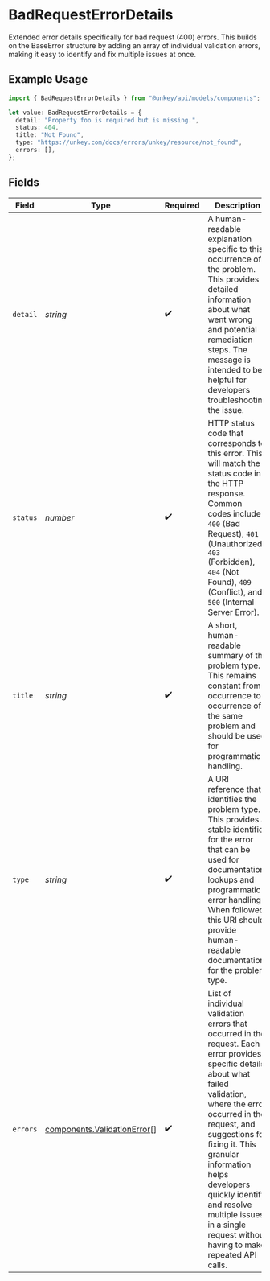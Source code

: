 # BadRequestErrorDetails

Extended error details specifically for bad request (400) errors. This builds on the BaseError structure by adding an array of individual validation errors, making it easy to identify and fix multiple issues at once.

## Example Usage

```typescript
import { BadRequestErrorDetails } from "@unkey/api/models/components";

let value: BadRequestErrorDetails = {
  detail: "Property foo is required but is missing.",
  status: 404,
  title: "Not Found",
  type: "https://unkey.com/docs/errors/unkey/resource/not_found",
  errors: [],
};
```

## Fields

| Field                                                                                                                                                                                                                                                                                                                                                                | Type                                                                                                                                                                                                                                                                                                                                                                 | Required                                                                                                                                                                                                                                                                                                                                                             | Description                                                                                                                                                                                                                                                                                                                                                          | Example                                                                                                                                                                                                                                                                                                                                                              |
| -------------------------------------------------------------------------------------------------------------------------------------------------------------------------------------------------------------------------------------------------------------------------------------------------------------------------------------------------------------------- | -------------------------------------------------------------------------------------------------------------------------------------------------------------------------------------------------------------------------------------------------------------------------------------------------------------------------------------------------------------------- | -------------------------------------------------------------------------------------------------------------------------------------------------------------------------------------------------------------------------------------------------------------------------------------------------------------------------------------------------------------------- | -------------------------------------------------------------------------------------------------------------------------------------------------------------------------------------------------------------------------------------------------------------------------------------------------------------------------------------------------------------------- | -------------------------------------------------------------------------------------------------------------------------------------------------------------------------------------------------------------------------------------------------------------------------------------------------------------------------------------------------------------------- |
| `detail`                                                                                                                                                                                                                                                                                                                                                             | *string*                                                                                                                                                                                                                                                                                                                                                             | :heavy_check_mark:                                                                                                                                                                                                                                                                                                                                                   | A human-readable explanation specific to this occurrence of the problem. This provides detailed information about what went wrong and potential remediation steps. The message is intended to be helpful for developers troubleshooting the issue.                                                                                                                   | Property foo is required but is missing.                                                                                                                                                                                                                                                                                                                             |
| `status`                                                                                                                                                                                                                                                                                                                                                             | *number*                                                                                                                                                                                                                                                                                                                                                             | :heavy_check_mark:                                                                                                                                                                                                                                                                                                                                                   | HTTP status code that corresponds to this error. This will match the status code in the HTTP response. Common codes include `400` (Bad Request), `401` (Unauthorized), `403` (Forbidden), `404` (Not Found), `409` (Conflict), and `500` (Internal Server Error).                                                                                                    | 404                                                                                                                                                                                                                                                                                                                                                                  |
| `title`                                                                                                                                                                                                                                                                                                                                                              | *string*                                                                                                                                                                                                                                                                                                                                                             | :heavy_check_mark:                                                                                                                                                                                                                                                                                                                                                   | A short, human-readable summary of the problem type. This remains constant from occurrence to occurrence of the same problem and should be used for programmatic handling.                                                                                                                                                                                           | Not Found                                                                                                                                                                                                                                                                                                                                                            |
| `type`                                                                                                                                                                                                                                                                                                                                                               | *string*                                                                                                                                                                                                                                                                                                                                                             | :heavy_check_mark:                                                                                                                                                                                                                                                                                                                                                   | A URI reference that identifies the problem type. This provides a stable identifier for the error that can be used for documentation lookups and programmatic error handling. When followed, this URI should provide human-readable documentation for the problem type.                                                                                              | https://unkey.com/docs/errors/unkey/resource/not_found                                                                                                                                                                                                                                                                                                               |
| `errors`                                                                                                                                                                                                                                                                                                                                                             | [components.ValidationError](../../models/components/validationerror.md)[]                                                                                                                                                                                                                                                                                           | :heavy_check_mark:                                                                                                                                                                                                                                                                                                                                                   | List of individual validation errors that occurred in the request. Each error provides specific details about what failed validation, where the error occurred in the request, and suggestions for fixing it. This granular information helps developers quickly identify and resolve multiple issues in a single request without having to make repeated API calls. |                                                                                                                                                                                                                                                                                                                                                                      |